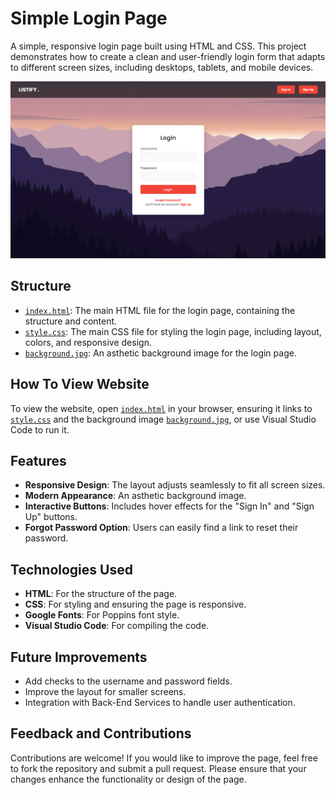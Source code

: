# Simple Login Page

A simple, responsive login page built using HTML and CSS. This project demonstrates how to create a clean and user-friendly login form that adapts to different screen sizes, including desktops, tablets, and mobile devices.

![Preview](Screenshot.png)

## Structure

- [`index.html`](index.html): The main HTML file for the login page, containing the structure and content.
- [`style.css`](style.css): The main CSS file for styling the login page, including layout, colors, and responsive design.
- [`background.jpg`](background.jpg): An asthetic background image for the login page.

## How To View Website

To view the website, open [`index.html`](index.html) in your browser, ensuring it links to [`style.css`](style.css) and the background image [`background.jpg`](background.jpg), or use Visual Studio Code to run it.

## Features

- **Responsive Design**: The layout adjusts seamlessly to fit all screen sizes.
- **Modern Appearance**: An asthetic background image.
- **Interactive Buttons**: Includes hover effects for the "Sign In" and "Sign Up" buttons.
- **Forgot Password Option**: Users can easily find a link to reset their password.

## Technologies Used

- **HTML**: For the structure of the page.
- **CSS**: For styling and ensuring the page is responsive.
- **Google Fonts**: For Poppins font style.
- **Visual Studio Code**: For compiling the code.

## Future Improvements

- Add checks to the username and password fields.
- Improve the layout for smaller screens.
- Integration with Back-End Services to handle user authentication.

## Feedback and Contributions

Contributions are welcome! If you would like to improve the page, feel free to fork the repository and submit a pull request. Please ensure that your changes enhance the functionality or design of the page.
